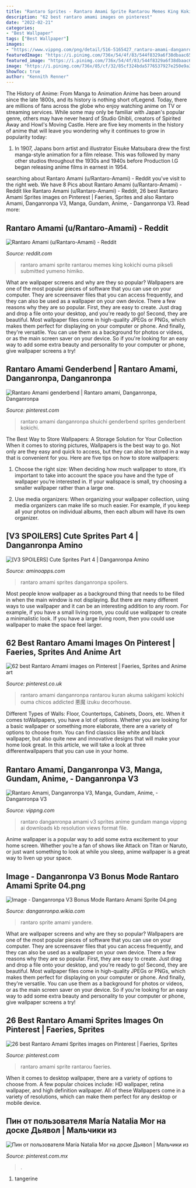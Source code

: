 ```yaml
---
title: "Rantaro Sprites - Rantaro Amami Sprite Rantarou Memes King Kokichi Ouma Pikseli Submitted Yumeno Himiko"
description: "62 best rantaro amami images on pinterest"
date: "2022-02-21"
categories:
- "Best Wallpaper"
tags: ["Best Wallpaper"]
images:
- "https://www.vippng.com/png/detail/516-5165427_rantaro-amami-danganronpa-v3-manga-gundam-anime-danganronpa.png"
featuredImage: "https://i.pinimg.com/736x/54/4f/83/544f8329a6f38dbaac653c3cc06aed8c.jpg"
featured_image: "https://i.pinimg.com/736x/54/4f/83/544f8329a6f38dbaac653c3cc06aed8c.jpg"
image: "https://i.pinimg.com/736x/85/cf/32/85cf324bda5776537927e250e9a327c8.jpg"
ShowToc: true
author: "Kennith Renner"
---
```



The History of Anime: From Manga to Animation
Anime has been around since the late 1800s, and its history is nothing short ofLegend. Today, there are millions of fans across the globe who enjoy watching anime on TV or streaming services. While some may only be familiar with Japan's popular genre, others may have never heard of Studio Ghibli, creators of Spirited Away and Howl's Moving Castle. Here are five key moments in the history of anime that will leave you wondering why it continues to grow in popularity today:
1) In 1907, Japans born artist and illustrator Eisuke Matsubara drew the first manga-style animation for a film release. This was followed by many other studios throughout the 1930s and 1940s before Production I.G began releasing anime films in earnest in 1954.

	

		
searching about Rantaro Amami (u/Rantaro-Amami) - Reddit you've visit to the right web. We have 8 Pics about Rantaro Amami (u/Rantaro-Amami) - Reddit like Rantaro Amami (u/Rantaro-Amami) - Reddit, 26 best Rantaro Amami Sprites images on Pinterest | Faeries, Sprites and also Rantaro Amami, Danganronpa V3, Manga, Gundam, Anime, - Danganronpa V3. Read more:
		
    
## Rantaro Amami (u/Rantaro-Amami) - Reddit

<img loading=lazy src="https://i.redd.it/mkhw86czuor21.jpg" onerror="this.onerror=null;this.src='https://tse3.mm.bing.net/th?id=OIP.K1-RVU92wKOsMtzIazPClAHaIC&amp;pid=15.1';" alt="Rantaro Amami (u/Rantaro-Amami) - Reddit">

_Source: reddit.com_

>rantaro amami sprite rantarou memes king kokichi ouma pikseli submitted yumeno himiko. 

	

What are wallpaper screens and why are they so popular?
Wallpapers are one of the most popular pieces of software that you can use on your computer. They are screensaver files that you can access frequently, and they can also be used as a wallpaper on your own device. There a few reasons why they are so popular. First, they are easy to create. Just drag and drop a file onto your desktop, and you're ready to go! Second, they are beautiful. Most wallpaper files come in high-quality JPEGs or PNGs, which makes them perfect for displaying on your computer or phone. And finally, they're versatile. You can use them as a background for photos or videos, or as the main screen saver on your device. So if you're looking for an easy way to add some extra beauty and personality to your computer or phone, give wallpaper screens a try!

    
## Rantaro Amami Genderbend | Rantaro Amami, Danganronpa, Danganronpa

<img loading=lazy src="https://i.pinimg.com/736x/54/4f/83/544f8329a6f38dbaac653c3cc06aed8c.jpg" onerror="this.onerror=null;this.src='https://tse3.mm.bing.net/th?id=OIP.6p9N8ttJ-aWNisWQnOIjAwHaMg&amp;pid=15.1';" alt="Rantaro Amami genderbend | Rantaro amami, Danganronpa, Danganronpa">

_Source: pinterest.com_

>rantaro amami danganronpa shuichi genderbend sprites genderbent kokichi. 

	

The Best Way to Store Wallpapers: A Storage Solution for Your Collection
When it comes to storing pictures, Wallpapers is the best way to go. Not only are they easy and quick to access, but they can also be stored in a way that is convenient for you. Here are five tips on how to store wallpapers:
1) Choose the right size: When deciding how much wallpaper to store, it’s important to take into account the space you have and the type of wallpaper you’re interested in. If your wallspace is small, try choosing a smaller wallpaper rather than a large one.

2) Use media organizers: When organizing your wallpaper collection, using media organizers can make life so much easier. For example, if you keep all your photos on individual albums, then each album will have its own organizer.

    
## [V3 SPOILERS] Cute Sprites Part 4 | Danganronpa Amino

<img loading=lazy src="http://pm1.narvii.com/6343/e340272d1cbf9133626151e1da47d97dc8f65040_hq.jpg" onerror="this.onerror=null;this.src='https://tse2.mm.bing.net/th?id=OIP.HtMXWKfPMsX57k5oX7et3QHaHa&amp;pid=15.1';" alt="[V3 SPOILERS] Cute Sprites Part 4 | Danganronpa Amino">

_Source: aminoapps.com_

>rantaro amami sprites danganronpa spoilers. 

	

Most people know wallpaper as a background thing that needs to be filled in when the main window is not displaying. But there are many different ways to use wallpaper and it can be an interesting addition to any room. For example, if you have a small living room, you could use wallpaper to create a minimalistic look. If you have a large living room, then you could use wallpaper to make the space feel larger.

    
## 62 Best Rantaro Amami Images On Pinterest | Faeries, Sprites And Anime Art

<img loading=lazy src="https://i.pinimg.com/736x/25/2f/44/252f4475a760fd077a42862956cbe85c.jpg" onerror="this.onerror=null;this.src='https://tse2.mm.bing.net/th?id=OIP.JDWyTasaKUEzHodbtZ5DdgHaGu&amp;pid=15.1';" alt="62 best Rantaro Amami images on Pinterest | Faeries, Sprites and Anime art">

_Source: pinterest.co.uk_

>rantaro amami danganronpa rantarou kuran akuma sakigami kokichi ouma chicos addicted 悪魔 izuku decorhouse. 

	

Different Types of Walls: Floor, Countertops, Cabinets, Doors, etc.
When it comes toWallpapers, you have a lot of options. Whether you are looking for a basic wallpaper or something more elaborate, there are a variety of options to choose from. You can find classics like white and black wallpaper, but also quite new and innovative designs that will make your home look great. In this article, we will take a look at three differentwallpapers that you can use in your home.

    
## Rantaro Amami, Danganronpa V3, Manga, Gundam, Anime, - Danganronpa V3

<img loading=lazy src="https://www.vippng.com/png/detail/516-5165427_rantaro-amami-danganronpa-v3-manga-gundam-anime-danganronpa.png" onerror="this.onerror=null;this.src='https://tse3.mm.bing.net/th?id=OIP.BTHls6AQy2UqlGXdqGuiZgHaI-&amp;pid=15.1';" alt="Rantaro Amami, Danganronpa V3, Manga, Gundam, Anime, - Danganronpa V3">

_Source: vippng.com_

>rantaro danganronpa amami v3 sprites anime gundam manga vippng ai downloads kb resolution views format file. 

	

Anime wallpaper is a popular way to add some extra excitement to your home screen. Whether you’re a fan of shows like Attack on Titan or Naruto, or just want something to look at while you sleep, anime wallpaper is a great way to liven up your space.

    
## Image - Danganronpa V3 Bonus Mode Rantaro Amami Sprite 04.png

<img loading=lazy src="https://vignette.wikia.nocookie.net/danganronpa/images/1/18/Danganronpa_V3_Bonus_Mode_Rantaro_Amami_Sprite_04.png/revision/latest?cb=20170927223208" onerror="this.onerror=null;this.src='https://tse1.mm.bing.net/th?id=OIP.MazPPxVrlXpeyXKdnHXikwHaLc&amp;pid=15.1';" alt="Image - Danganronpa V3 Bonus Mode Rantaro Amami Sprite 04.png">

_Source: danganronpa.wikia.com_

>rantaro sprite amami yandere. 

	

What are wallpaper screens and why are they so popular?
Wallpapers are one of the most popular pieces of software that you can use on your computer. They are screensaver files that you can access frequently, and they can also be used as a wallpaper on your own device. There a few reasons why they are so popular. First, they are easy to create. Just drag and drop a file onto your desktop, and you're ready to go! Second, they are beautiful. Most wallpaper files come in high-quality JPEGs or PNGs, which makes them perfect for displaying on your computer or phone. And finally, they're versatile. You can use them as a background for photos or videos, or as the main screen saver on your device. So if you're looking for an easy way to add some extra beauty and personality to your computer or phone, give wallpaper screens a try!

    
## 26 Best Rantaro Amami Sprites Images On Pinterest | Faeries, Sprites

<img loading=lazy src="https://i.pinimg.com/736x/85/cf/32/85cf324bda5776537927e250e9a327c8.jpg" onerror="this.onerror=null;this.src='https://tse4.mm.bing.net/th?id=OIP.0ooI9S-IgLvipolPREqurwHaIf&amp;pid=15.1';" alt="26 best Rantaro Amami Sprites images on Pinterest | Faeries, Sprites">

_Source: pinterest.com_

>rantaro amami sprite rantarou faeries. 

	

When it comes to desktop wallpaper, there are a variety of options to choose from. A few popular choices include: HD wallpaper, retina wallpaper, and high definition wallpaper. All of these Wallpapers come in a variety of resolutions, which can make them perfect for any desktop or mobile device. 

    
## Пин от пользователя María Natalia Mor на доске Дьявол | Мальчики из

<img loading=lazy src="https://i.pinimg.com/originals/b5/a1/74/b5a174f0c8df875c6614d0f8c6d505fb.jpg" onerror="this.onerror=null;this.src='https://tse1.mm.bing.net/th?id=OIP.u5oh-AiSbs1dkTimqLzIsAHaFr&amp;pid=15.1';" alt="Пин от пользователя María Natalia Mor на доске Дьявол | Мальчики из">

_Source: pinterest.com.mx_

>. 

	

1. tangerine 

